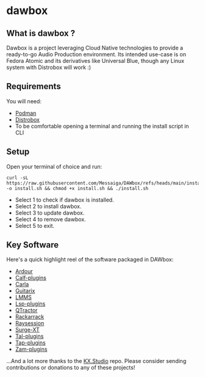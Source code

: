 # dawbox

## What is dawbox ?

Dawbox is a project leveraging Cloud Native technologies to provide a ready-to-go Audio Production environment.  Its intended use-case is on Fedora Atomic and its derivatives like Universal Blue, though any Linux system with Distrobox will work :)

## Requirements

You will need:
- [Podman](https://podman.io/)
- [Distrobox](https://github.com/89luca89/distrobox)
- To be comfortable opening a terminal and running the install script in CLI

## Setup

Open your terminal of choice and run:
```
curl -sL https://raw.githubusercontent.com/Messaiga/DAWbox/refs/heads/main/install.sh -o install.sh && chmod +x install.sh && ./install.sh
```

- Select 1 to check if dawbox is installed.
- Select 2 to install dawbox.
- Select 3 to update dawbox.
- Select 4 to remove dawbox.
- Select 5 to exit.

## Key Software

Here's a quick highlight reel of the software packaged in DAWbox:
- [Ardour](https://ardour.org/)
- [Calf-plugins](https://calf-studio-gear.org/)
- [Carla](https://kx.studio/Applications:Carla)
- [Guitarix](http://guitarix.org/)
- [LMMS](https://lmms.io/)
- [Lsp-plugins](https://lsp-plug.in/)
- [QTractor](https://www.qtractor.org/)
- [Rackarrack](https://rakarrack.sourceforge.net/)
- [Raysession](https://github.com/Houston4444/RaySession)
- [Surge-XT](https://surge-synthesizer.github.io/)
- [Tal-plugins](https://tal-software.com/)
- [Tap-plugins](https://tomscii.sig7.se/tap-plugins/)
- [Zam-plugins](https://www.zamaudio.com/?p=976)

...And a lot more thanks to the [KX.Studio](https://kx.studio/) repo.  Please consider sending contributions or donations to any of these projects!
